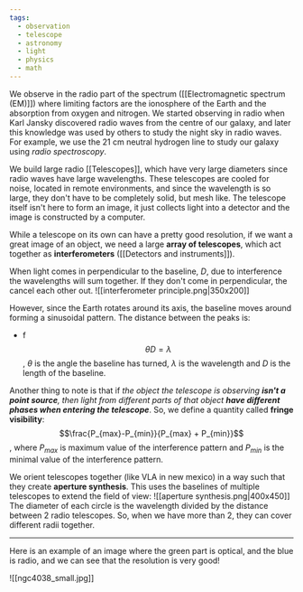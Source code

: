 ```yaml
---
tags:
  - observation
  - telescope
  - astronomy
  - light
  - physics
  - math
---
```

We observe in the radio part of the spectrum ([[Electromagnetic spectrum (EM)]]) where limiting factors are the ionosphere of the Earth and the absorption from oxygen and nitrogen. We started observing in radio when Karl Jansky discovered radio waves from the centre of our galaxy, and later this knowledge was used by others to study the night sky in radio waves. For example, we use the 21 cm neutral hydrogen line to study our galaxy using *radio spectroscopy*. 

We build large radio [[Telescopes]], which have very large diameters since radio waves have large wavelengths. These telescopes are cooled for noise, located in remote environments, and since the wavelength is so large, they don't have to be completely solid, but mesh like. The telescope itself isn't here to form an image, it just collects light into a detector and the image is constructed by a computer. 

While a telescope on its own can have a pretty good resolution, if we want a great image of an object, we need a large **array of telescopes**, which act together as **interferometers** ([[Detectors and instruments]]). 

When light comes in perpendicular to the baseline, $D$, due to interference the wavelengths will sum together. If they don't come in perpendicular, the cancel each other out.
![[interferometer principle.png|350x200]]

However, since the Earth rotates around its axis, the baseline moves around forming a sinusoidal pattern. The distance between the peaks is:
- f $$\theta D = \lambda$$, $\theta$ is the angle the baseline has turned, $\lambda$ is the wavelength and $D$ is the length of the baseline.

Another thing to note is that if *the object the telescope is observing **isn't a point source**, then light from different parts of that object **have different phases when entering the telescope***. So, we define a quantity called **fringe visibility**:$$\frac{P_{max}-P_{min}}{P_{max} + P_{min}}$$, where $P_{max}$ is maximum value of the interference pattern and $P_{min}$ is the minimal value of the interference pattern.

We orient telescopes together (like VLA in new mexico) in a way such that they create **aperture synthesis**. This uses the baselines of multiple telescopes to extend the field of view:
![[aperture synthesis.png|400x450]]
The diameter of each circle is the wavelength divided by the distance between 2 radio telescopes. So, when we have more than 2, they can cover different radii together. 

---

Here is an example of an image where the green part is optical, and the blue is radio, and we can see that the resolution is very good!

![[ngc4038_small.jpg]]
